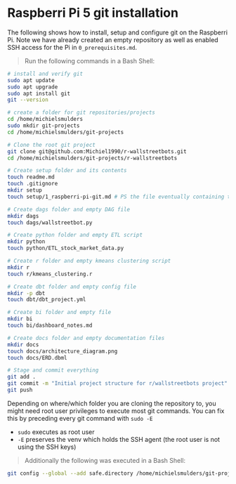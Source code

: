 # Raspberri Pi 5 git installation
The following shows how to install, setup and configure git on the Raspberri Pi. Note we have already created an empty repository as well as enabled SSH access for the Pi in `0_prerequisites.md`.
>Run the following commands in a Bash Shell:
```bash
# install and verify git
sudo apt update
sudo apt upgrade
sudo apt install git
git --version

# create a folder for git repositories/projects
cd /home/michielsmulders
sudo mkdir git-projects
cd /home/michielsmulders/git-projects

# Clone the root git project 
git clone git@github.com:Michiel1990/r-wallstreetbots.git
cd /home/michielsmulders/git-projects/r-wallstreetbots

# Create setup folder and its contents
touch readme.md
touch .gitignore
mkdir setup
touch setup/1_raspberri-pi-git.md # PS the file eventually containing this code :-)

# Create dags folder and empty DAG file
mkdir dags
touch dags/wallstreetbot.py

# Create python folder and empty ETL script
mkdir python
touch python/ETL_stock_market_data.py

# Create r folder and empty kmeans clustering script
mkdir r
touch r/kmeans_clustering.r

# Create dbt folder and empty config file
mkdir -p dbt
touch dbt/dbt_project.yml

# Create bi folder and empty file
mkdir bi
touch bi/dashboard_notes.md

# Create docs folder and empty documentation files
mkdir docs
touch docs/architecture_diagram.png
touch docs/ERD.dbml

# Stage and commit everything
git add .
git commit -m "Initial project structure for r/wallstreetbots project"
git push
```

Depending on where/which folder you are cloning the repository to, you might need root user privileges to execute most git commands. You can fix this by preceding every git command with `sudo -E `
- `sudo` executes as root user
- `-E` preserves the venv which holds the SSH agent (the root user is not using the SSH keys)

>Additionally the following was executed in a Bash Shell:
```bash
git config --global --add safe.directory /home/michielsmulders/git-projects/r-wallstreetbots
```
